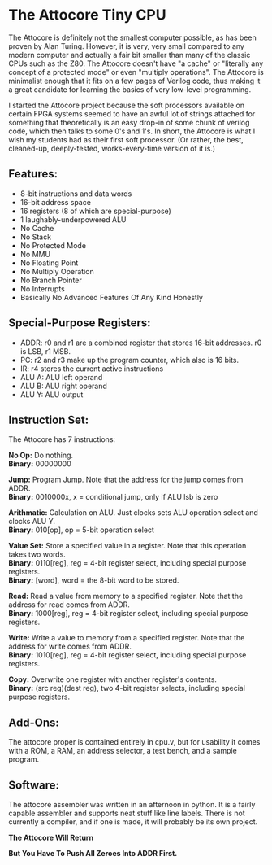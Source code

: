 # The Attocore Tiny CPU

The Attocore is definitely not the smallest computer possible, as has been proven by Alan Turing.  However, it is very, very small compared to any modern computer and actually a fair bit smaller than many of the classic CPUs such as the Z80.  The Attocore doesn't have "a cache" or "literally any concept of a protected mode" or even "multiply operations".  The Attocore is minimalist enough that it fits on a few pages of Verilog code, thus making it a great candidate for learning the basics of very low-level programming.

I started the Attocore project because the soft processors available on certain FPGA systems seemed to have an awful lot of strings attached for something that theoretically is an easy drop-in of some chunk of verilog code, which then talks to some 0's and 1's.  In short, the Attocore is what I wish my students had as their first soft processor.  (Or rather, the best, cleaned-up, deeply-tested, works-every-time version of it is.)


## Features:

- 8-bit instructions and data words
- 16-bit address space
- 16 registers (8 of which are special-purpose)
- 1 laughably-underpowered ALU
- No Cache
- No Stack
- No Protected Mode
- No MMU
- No Floating Point
- No Multiply Operation
- No Branch Pointer
- No Interrupts
- Basically No Advanced Features Of Any Kind Honestly


## Special-Purpose Registers:
- ADDR: r0 and r1 are a combined register that stores 16-bit addresses. r0 is LSB, r1 MSB.
- PC: r2 and r3 make up the program counter, which also is 16 bits.
- IR: r4 stores the current active instructions
- ALU A: ALU left operand
- ALU B: ALU right operand
- ALU Y: ALU output


## Instruction Set:

The Attocore has 7 instructions:

**No Op:** Do nothing.  
**Binary:** 00000000

**Jump:** Program Jump.  Note that the address for the jump comes from ADDR.  
**Binary:** 0010000x, x = conditional jump, only if ALU lsb is zero

**Arithmatic:** Calculation on ALU.  Just clocks sets ALU operation select and clocks ALU Y.  
**Binary:** 010[op], op = 5-bit operation select

**Value Set:** Store a specified value in a register.  Note that this operation takes two words.  
**Binary:** 0110[reg], reg = 4-bit register select, including special purpose registers.  
**Binary:** [word], word = the 8-bit word to be stored.

**Read:** Read a value from memory to a specified register.  Note that the address for read comes from ADDR.  
**Binary:** 1000[reg], reg = 4-bit register select, including special purpose registers.

**Write:** Write a value to memory from a specified register.  Note that the address for write comes from ADDR.  
**Binary:** 1010[reg], reg = 4-bit register select, including special purpose registers.

**Copy:** Overwrite one register with another register's contents.  
**Binary:** (src reg)(dest reg), two 4-bit register selects, including special purpose registers.

## Add-Ons:

The attocore proper is contained entirely in cpu.v, but for usability it comes with a ROM, a RAM, an address selector, a test bench, and a sample program.

## Software:

The attocore assembler was written in an afternoon in python.  It is a fairly capable assembler and supports neat stuff like line labels.  There is not currently a compiler, and if one is made, it will probably be its own project.

__The Attocore Will Return__

__But You Have To Push All Zeroes Into ADDR First.__

